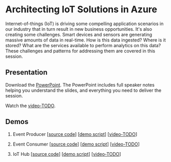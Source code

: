 # Architecting IoT Solutions in Azure
Internet-of-things (IoT) is driving some compelling application scenarios in our industry that in turn result in new business opportunities.  It's also creating some challenges.  Smart devices and sensors are generating massive amounts of data in real-time.  How is this data ingested?  Where is it stored?  What are the services available to perform analytics on this data?  These challenges and patterns for addressing them are covered in this session.

## Presentation
Download the [PowerPoint]().
The PowerPoint includes full speaker notes helping you understand the slides, and everything you need to deliver the session.

Watch the [video-TODO](#).

## Demos
1. Event Producer
[[source code](demos/EventHubDemo)]
[[demo script](demos/EventHubDemo/readme.md)]
[[video-TODO](#)]

2. Event Consumer
[[source code](demos/StreamAnalyticsDemo)]
[[demo script](demos/StreamAnalyticsDemo/readme.md)]
[[video-TODO](#)]

3. IoT Hub
[[source code](demos/TPMSDemo)]
[[demo script](demos/TPMSDemo/readme.md)]
[[video-TODO](#)]

